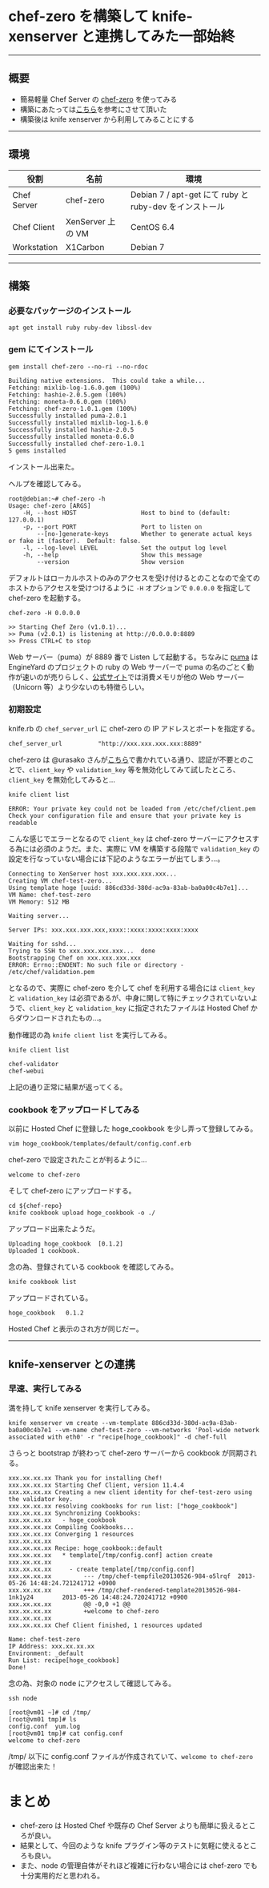 # chef-zero を構築して knife-xenserver と連携してみた一部始終

***

## 概要

 * 簡易軽量 Chef Server の [chef-zero](https://github.com/jkeiser/chef-zero) を使ってみる
 * 構築にあたっては[こちら](http://www.creationline.com/lab/2749)を参考にさせて頂いた
 * 構築後は knife xenserver から利用してみることにする

***

## 環境

| 役割 | 名前 | 環境 |
|----- |------|-----|
| Chef Server | chef-zero | Debian 7 / apt-get にて ruby と ruby-dev をインストール |
| Chef Client | XenServer 上の VM | CentOS 6.4 |
| Workstation | X1Carbon | Debian 7 |

***

## 構築

### 必要なパッケージのインストール

```
apt get install ruby ruby-dev libssl-dev
```

### gem にてインストール

```
gem install chef-zero --no-ri --no-rdoc
```

```
Building native extensions.  This could take a while...
Fetching: mixlib-log-1.6.0.gem (100%)
Fetching: hashie-2.0.5.gem (100%)
Fetching: moneta-0.6.0.gem (100%)
Fetching: chef-zero-1.0.1.gem (100%)
Successfully installed puma-2.0.1
Successfully installed mixlib-log-1.6.0
Successfully installed hashie-2.0.5
Successfully installed moneta-0.6.0
Successfully installed chef-zero-1.0.1
5 gems installed
```
インストール出来た。

ヘルプを確認してみる。

```
root@debian:~# chef-zero -h
Usage: chef-zero [ARGS]
    -H, --host HOST                  Host to bind to (default: 127.0.0.1)
    -p, --port PORT                  Port to listen on
        --[no-]generate-keys         Whether to generate actual keys or fake it (faster).  Default: false.
    -l, --log-level LEVEL            Set the output log level
    -h, --help                       Show this message
        --version                    Show version
```

デフォルトはローカルホストのみのアクセスを受け付けるとのことなので全てのホストからアクセスを受けつけるように `-H` オプションで `0.0.0.0` を指定して chef-zero を起動する。

```
chef-zero -H 0.0.0.0
```

```
>> Starting Chef Zero (v1.0.1)...
>> Puma (v2.0.1) is listening at http://0.0.0.0:8889
>> Press CTRL+C to stop
```

Web サーバー（puma）が 8889 番で Listen して起動する。ちなみに [puma](https://github.com/puma/puma) は EngineYard のプロジェクトの ruby の Web サーバーで puma の名のごとく動作が速いのが売りらしく、[公式サイト](http://puma.io/)では消費メモリが他の Web サーバー（Unicorn 等）より少ないのも特徴らしい。 

### 初期設定

knife.rb の `chef_server_url` に chef-zero の IP アドレスとポートを指定する。

```
chef_server_url          "http://xxx.xxx.xxx.xxx:8889"
```

chef-zero は @urasako さんが[こちら](http://slid.es/urasoko/chef-zero)で書かれている通り、認証が不要とのことで、`client_key` や `validation_key` 等を無効化してみて試したところ、`client_key` を無効化してみると...

```
knife client list
```

```
ERROR: Your private key could not be loaded from /etc/chef/client.pem
Check your configuration file and ensure that your private key is readable
```

こんな感じでエラーとなるので `client_key` は chef-zero サーバーにアクセスする為には必須のようだ。また、実際に VM を構築する段階で `validation_key` の設定を行なっていない場合には下記のようなエラーが出てしまう...。

```
Connecting to XenServer host xxx.xxx.xxx.xxx...
Creating VM chef-test-zero...
Using template hoge [uuid: 886cd33d-380d-ac9a-83ab-ba0a00c4b7e1]...
VM Name: chef-test-zero
VM Memory: 512 MB

Waiting server... 

Server IPs: xxx.xxx.xxx.xxx,xxxx::xxxx:xxxx:xxxx:xxxx

Waiting for sshd... 
Trying to SSH to xxx.xxx.xxx.xxx...  done
Bootstrapping Chef on xxx.xxx.xxx.xxx
ERROR: Errno::ENOENT: No such file or directory - /etc/chef/validation.pem
```

となるので、実際に chef-zero を介して chef を利用する場合には `client_key` と `validation_key` は必須であるが、中身に関して特にチェックされていないようで、`client_key` と `validation_key` に指定されたファイルは Hosted Chef からダウンロードされたもの...。

動作確認の為 `knife client list` を実行してみる。

```
knife client list
```

```
chef-validator
chef-webui
```

上記の通り正常に結果が返ってくる。

### cookbook をアップロードしてみる

以前に Hosted Chef に登録した hoge_cookbook を少し弄って登録してみる。

```
vim hoge_cookbook/templates/default/config.conf.erb
```

chef-zero で設定されたことが判るように...

```
welcome to chef-zero
```

そして chef-zero にアップロードする。

```
cd ${chef-repo}
knife cookbook upload hoge_cookbook -o ./
```

アップロード出来たようだ。

```
Uploading hoge_cookbook  [0.1.2]
Uploaded 1 cookbook.
```

念の為、登録されている cookbook を確認してみる。

```
knife cookbook list
```

アップロードされている。

```
hoge_cookbook   0.1.2
```

Hosted Chef と表示のされ方が同じだー。

***

## knife-xenserver との連携 

### 早速、実行してみる

満を持して knife xenserver を実行してみる。

```
knife xenserver vm create --vm-template 886cd33d-380d-ac9a-83ab-ba0a00c4b7e1 --vm-name chef-test-zero --vm-networks 'Pool-wide network associated with eth0' -r "recipe[hoge_cookbook]" -d chef-full
```

さらっと bootstrap が終わって chef-zero サーバーから cookbook が同期される。

```
xxx.xx.xx.xx Thank you for installing Chef!
xxx.xx.xx.xx Starting Chef Client, version 11.4.4
xxx.xx.xx.xx Creating a new client identity for chef-test-zero using the validator key.
xxx.xx.xx.xx resolving cookbooks for run list: ["hoge_cookbook"]
xxx.xx.xx.xx Synchronizing Cookbooks:
xxx.xx.xx.xx   - hoge_cookbook
xxx.xx.xx.xx Compiling Cookbooks...
xxx.xx.xx.xx Converging 1 resources
xxx.xx.xx.xx 
xxx.xx.xx.xx Recipe: hoge_cookbook::default
xxx.xx.xx.xx   * template[/tmp/config.conf] action create
xxx.xx.xx.xx 
xxx.xx.xx.xx     - create template[/tmp/config.conf]
xxx.xx.xx.xx         --- /tmp/chef-tempfile20130526-984-o5lrqf  2013-05-26 14:48:24.721241712 +0900
xxx.xx.xx.xx         +++ /tmp/chef-rendered-template20130526-984-1nk1y24        2013-05-26 14:48:24.720241712 +0900
xxx.xx.xx.xx         @@ -0,0 +1 @@
xxx.xx.xx.xx         +welcome to chef-zero
xxx.xx.xx.xx 
xxx.xx.xx.xx Chef Client finished, 1 resources updated

Name: chef-test-zero
IP Address: xxx.xx.xx.xx
Environment: _default
Run List: recipe[hoge_cookbook]
Done!
```

念の為、対象の node にアクセスして確認してみる。

```
ssh node
```
```
[root@vm01 ~]# cd /tmp/
[root@vm01 tmp]# ls
config.conf  yum.log
[root@vm01 tmp]# cat config.conf 
welcome to chef-zero
```

/tmp/ 以下に config.conf ファイルが作成されていて、`welcome to chef-zero` が確認出来た！

# まとめ

 * chef-zero は Hosted Chef や既存の Chef Server よりも簡単に扱えるところが良い。
 * 結果として、今回のような knife プラグイン等のテストに気軽に使えるところも良い。
 * また、node の管理自体がそれほど複雑に行わない場合には chef-zero でも十分実用的だと思われる。
